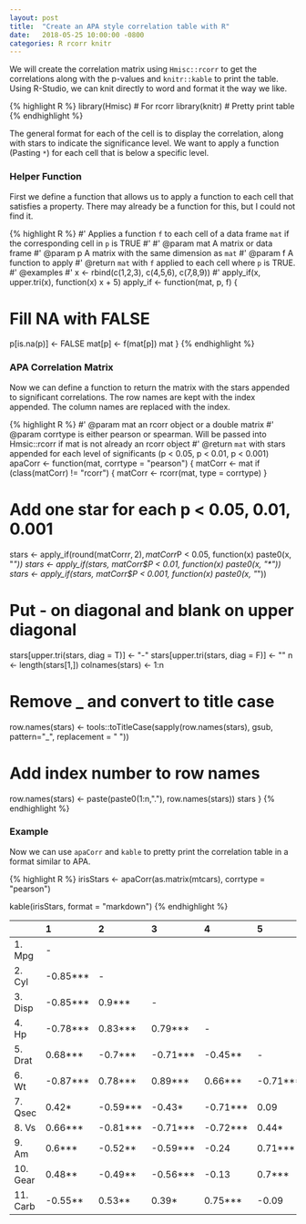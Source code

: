 ```yaml
---
layout: post
title:  "Create an APA style correlation table with R"
date:   2018-05-25 10:00:00 -0800
categories: R rcorr knitr
---
```


We will create the correlation matrix using `Hmisc::rcorr` to get the correlations along with the p-values and `knitr::kable` to print the table.
Using R-Studio, we can knit directly to word and format it the way we like.

{% highlight R %}
library(Hmisc) # For rcorr
library(knitr) # Pretty print table
{% endhighlight %}

The general format for each of the cell is to display the correlation, along with stars to indicate the significance level.
We want to apply a function (Pasting `*`) for each cell that is below a specific level.

### Helper Function
First we define a function that allows us to apply a function to each cell that satisfies a property.
There may already be a function for this, but I could not find it.

{% highlight R %}
#' Applies a function `f` to each cell of a data frame `mat` if the corresponding cell in `p` is TRUE
#'
#' @param mat A matrix or data frame
#' @param p A matrix with the same dimension as `mat`
#' @param f A function to apply
#' @return `mat` with `f` applied to each cell where `p` is TRUE.
#' @examples
#' x <- rbind(c(1,2,3), c(4,5,6), c(7,8,9))
#' apply_if(x, upper.tri(x), function(x) x + 5)
apply_if <- function(mat, p, f) {
  # Fill NA with FALSE
  p[is.na(p)] <- FALSE
  mat[p] <- f(mat[p])
  mat
}
{% endhighlight %}

### APA Correlation Matrix
Now we can define a function to return the matrix with the stars appended to significant correlations.
The row names are kept with the index appended.
The column names are replaced with the index.

{% highlight R %}
#' @param mat an rcorr object or a double matrix
#' @param corrtype is either pearson or spearman. Will be passed into Hmsic::rcorr if mat is not already an rcorr object
#' @return `mat` with stars appended for each level of significants (p < 0.05, p < 0.01, p < 0.001)
apaCorr <- function(mat, corrtype = "pearson") {
  matCorr <- mat
  if (class(matCorr) != "rcorr") {
    matCorr <- rcorr(mat, type = corrtype)
  }

  # Add one star for each p < 0.05, 0.01, 0.001
  stars <- apply_if(round(matCorr$r, 2), matCorr$P < 0.05, function(x) paste0(x, "*"))
  stars <- apply_if(stars, matCorr$P < 0.01, function(x) paste0(x, "*"))
  stars <- apply_if(stars, matCorr$P < 0.001, function(x) paste0(x, "*"))
  # Put - on diagonal and blank on upper diagonal
  stars[upper.tri(stars, diag = T)] <- "-"
  stars[upper.tri(stars, diag = F)] <- ""
  n <- length(stars[1,])
  colnames(stars) <- 1:n
  # Remove _ and convert to title case
  row.names(stars) <- tools::toTitleCase(sapply(row.names(stars), gsub, pattern="_", replacement = " "))
  # Add index number to row names
  row.names(stars) <- paste(paste0(1:n,"."), row.names(stars))
  stars
}
{% endhighlight %}

### Example
Now we can use `apaCorr` and `kable` to pretty print the correlation table in a format similar to APA.

{% highlight R %}
irisStars <- apaCorr(as.matrix(mtcars), corrtype = "pearson")

kable(irisStars, format = "markdown")
{% endhighlight %}


|         |1        |2        |3        |4        |5        |6        |7        |8        |9       |10   |11 |
|:--------|:--------|:--------|:--------|:--------|:--------|:--------|:--------|:--------|:-------|:----|:--|
|1. Mpg   |-        |         |         |         |         |         |         |         |        |     |   |
|2. Cyl   |-0.85*** |-        |         |         |         |         |         |         |        |     |   |
|3. Disp  |-0.85*** |0.9***   |-        |         |         |         |         |         |        |     |   |
|4. Hp    |-0.78*** |0.83***  |0.79***  |-        |         |         |         |         |        |     |   |
|5. Drat  |0.68***  |-0.7***  |-0.71*** |-0.45**  |-        |         |         |         |        |     |   |
|6. Wt    |-0.87*** |0.78***  |0.89***  |0.66***  |-0.71*** |-        |         |         |        |     |   |
|7. Qsec  |0.42*    |-0.59*** |-0.43*   |-0.71*** |0.09     |-0.17    |-        |         |        |     |   |
|8. Vs    |0.66***  |-0.81*** |-0.71*** |-0.72*** |0.44*    |-0.55*** |0.74***  |-        |        |     |   |
|9. Am    |0.6***   |-0.52**  |-0.59*** |-0.24    |0.71***  |-0.69*** |-0.23    |0.17     |-       |     |   |
|10. Gear |0.48**   |-0.49**  |-0.56*** |-0.13    |0.7***   |-0.58*** |-0.21    |0.21     |0.79*** |-    |   |
|11. Carb |-0.55**  |0.53**   |0.39*    |0.75***  |-0.09    |0.43*    |-0.66*** |-0.57*** |0.06    |0.27 |-  |
